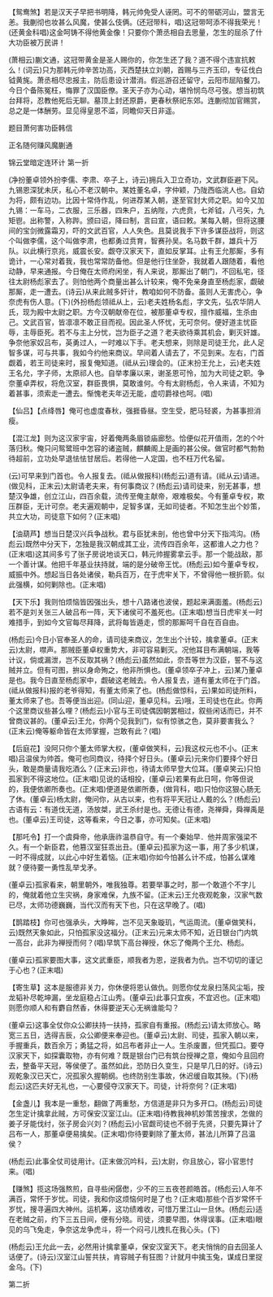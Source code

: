 <!-- { "loadSidebar": true } -->
【鸳鸯煞】若是汉天子早把书明降，韩元帅免受人诬罔。可不的带砺河山，盟言无恙。我蒯彻也妆甚么风魔，使甚么伎俩。(还冠带科，唱)这冠带呵添不得我荣光！(还黄金科唱)这金呵铸不得他黄金像！只要你个萧丞相自去思量，怎生的屈杀了什大功臣被万民讲！

(萧相云)蒯文通，这冠带黄金是圣人赐你的，你怎生还了我？道不得个违宣抗敕么！(词云)只为那韩元帅辛苦功高，灭西楚扶立刘朝，首赐与三齐玉印，专征伐白钺黄旄。萧丞相尽忠报主，防后患设计潜消。假巡游召还留守，云阳市屈陷餐刀。今日个备陈冤枉，悔罪了汉国臣僚。圣天子亦为心动，堪怜悯鸟尽弓弢。想当初筑台拜将，忍教他死后无聊。墓顶上封还原爵，更春秋祭祀东郊。连蒯彻加官赐赏，总之是一体酬劳。显见得皇恩不滥，同瞻仰天日非遥。

题目萧何害功臣韩信

正名随何赚风魔蒯通
　




锦云堂暗定连环计
第一折

(净扮董卓领外扮李儒、李肃、卒子上，诗云)拥兵入卫立奇功，文武群臣避下风。九锡恩深犹未厌，私心不老汉朝中。某姓董名卓，字仲颖，乃陇西临洮人也。自幼为将，颇有边功。比因十常侍作乱，何进荐某入朝，遂至官封大师之职。如今又加九锡：一车马，二衣服，三乐器，四朱户，五纳陛，六虎贲，七斧钺，八弓矢，九矩鬯。出称警，入称跸。颁曰诏，降曰制，言曰宣，语曰敕。某每入朝，但将这腰间的宝剑微露霜刃，吓的文武百官，人人失色。且莫说我手下许多谋臣战将，则这个叫做李儒，这个叫做李肃，也都勇过贲育，智赛孙吴。名马数千群，雄兵十万队。以此横行京兆，威震长安。觑夺汉家天下，直如反掌耳。止有王允那厮，多有诡计，一心常对着我，我也常常防备他。但是他行住坐卧，我就着人跟随着，看他动静，早来通报。今日俺在太师府闲坐，有人来说，那厮出了朝门，不回私宅，径往太尉杨彪家去了。则怕他两个商量出甚么计较来，俺不免亲身直至杨彪家，觑破那厮，走一遭去。(诗云)从来此贼多奸计，教咱如何不防备。虽则人无害虎心，争奈虎有伤人意。(下)(外扮杨彪领祗从上，云)老夫姓杨名彪，字文先，弘农华阴人氏，现为殿中太尉之职。方今汉朝献帝在位，被那董卓专权，擅作威福，生杀由己。文武百官，皆凛凛不敢正目而视。因此圣人怀忧，无可奈何。便好道主忧臣辱，主辱臣死。若不与主上分忧，岂为臣子之道？老夫欲待乘其机会，剿灭奸雄。争奈他家奴吕布，英勇过人，一时难以下手。老夫想来，则除是司徒王允，此人足智多谋，可与共事，我如今约他来商议。早间着人请去了，不见到来。左右，门首觑着，若王司徒来时，报复俺知道。(祗从云)理会的。(正末扮王允上，云)老夫姓王名允，字子师，太原祁人也。自举孝廉以来，谢圣恩可怜，加为大司徒之职。争奈董卓弄权，将危汉室，群臣畏惧，莫敢谁何。今有太尉杨彪，令人来请，不知为着甚事，须索走一遭去。惭愧老夫年迈无能，虚叨爵禄也呵。(唱)

【仙吕】【点绛唇】俺可也虚度春秋，强捱昏昼。空生受，肥马轻裘，为甚事担消瘦。

【混江龙】则为这汉家宇宙，好着俺两条眉锁庙廊愁。恰便似花开值雨，怎的个叶落归秋。俺只问鸳鹭班中怎容的诸盗贼，麒麟阁上是画的甚公侯。做官时都气勃勃待超前，立功处早退怯怯甘居后。若得他一人定国，也不枉万代名留。

(云)可早来到门首也。令人报复去。(祗从做报科)(杨彪云)道有请。(祗从云)请进。(做见科，正末云)太尉请老夫来，有何事商议？(杨彪云)请司徒来，别无甚事，想楚汉争雄，创立江山，四百余载，流传至俺主献帝，艰难极矣。今有董卓专权，欺压群臣，无计可奈。老夫遍观朝中，足智多谋，无如司徒者。不知怎生出个妙策，共立大功，司徒意下如何？(正末唱)

【油葫芦】想当日楚汉兴兵争战秋。君与臣犹未剖，他也曾中分天下指鸿沟。(杨彪云)既然中分天下，怎独是我汉朝成其工业，流传四百余年，这都谁人之力也？(正末唱)这其间多亏了张子房说地谈天口，韩元帅握雾拿云手。那一个能战敌，那一个善计谋。他把千年基业扶持就，端的是分破帝王忧。(杨彪云)如今董卓专权，威振中外。想起当日各处诸侯，勒兵百万，在于虎牢关下，不曾得他一根折箭。似此强横，如何剿除也。(正末唱)

【天下乐】我则怕烦恼皆因强出头，想十八路诸也波侯，题起来满面羞。(杨彪云)若不是刘关张三人破吕布一阵，天下诸侯可不羞死也。(正末唱)想当日虎牢关一时难措手，到如今文官每尽拜降，武将每皆遁走，惯的那厮呵千自在百自由。

(杨彪云)今日小官奉圣人的命，请司徒来商议，怎生出个计较，擒拿董卓。(正末云)太尉，噤声。那贼臣董卓权重势大，非可容易剿灭。况他耳目布满朝端，我等计议，倘或漏泄，岂不反取其祸？(杨彪云)虽然如此，奈吾等世为汉臣，誓不与这贼并立。但有可图，拚以身命殉之，他非所惧也。(董卓领卒子冲上，云)某乃董卓是也。我今日直至杨彪家中，觑破这老贼去。令人报复去，道有董太师在于门首。(祗从做报科)报的老爷得知，有董太师来了也。(杨彪做惊科，云)果如司徒所料，董太师来了也。吾等便当出迎。(同山迎，董卓见科。云)哦，王司徒也在此。你两个这里商议些甚么哩？(杨彪云)小官与王司徒偶因朝罢相过，叙些闲话而已，并不曾商议甚的。(董卓云)王允，你两个见我到门，似有惊骇之色，莫非要害我么？(正末云)俺等躯命皆在太师掌握，岂敢有此？(唱)

【后庭花】没阿只你个董太师掌大权，(董卓做笑科，云)我这权元也不小。(正末唱)吕温侯为帅首。俺可也同商议，待择个好日头。(董卓云)元来你们要择个好日头，敢是商量请我吃酒么？(正末云)非也，待请太师早登大位耳。(董卓笑云)只怕孤家到不得这地位。(正末唱)见说的话相投，(董卓云)若果有此日呵，你等但说的，我便依卿所奏也。(正末唱)便道是依卿所奏，(做背科，唱)只怕你这狠心肠无了休。(董卓云)杨太尉，俺问你，从古以来，也有将平天冠让人戴的么？(杨彪云)古语有云：有道伐无道，汤放桀，武王杀纣是也。无德让有德，尧禅舜，舜禅禹是也。(董卓云)王司徒，这等看来，今日之事，亦可知矣。(正末唱)

【那吒令】打一个虞舜帝，他承唐祚温恭自守。有一个秦始早．他并周家强梁不久。有一个新臣君，他篡汉室狂乖出丑。(董卓云)孤家为这一事，用了多少机谋，一时不得成就，以此心中好生着恼。(正末唱)你如今怕甚么计不成，怕甚么谋难就？便待要一勇性乱举戈矛。

(董卓云)孤家看来，朝里朝外，唯我独尊。若要举事之时，那一个敢道个不字儿的，俺就着他立生灾祸，身家难保，九族不留。(正末云)王允夜观乾象，汉家气数已尽，太师功德巍巍，当代汉而有天下也，只在这早晚了。(唱)

【鹊踏枝】你可也强承头，大睁眸，岂不见天象璇玑，气运周流。(董卓做笑科，云)既然天象如此，只怕孤家没这福分。(正末云)元来太师不知，近日银台门内筑一高台，此非为禅授而何？(唱)早筑下高台禅授，休忘了俺两个王允、杨彪。

(董卓云)孤家要图大事，这文武重臣，顺我者为恩，逆我者为仇。岂不切切的谨记于心也？(正末唱)

【寄生草】这本是服德非关力，你休便将恩认做仇。则愿你仗龙泉扫荡风尘垢，按龙韬补尽乾坤漏，坐龙庭稳占江山秀。(董卓云)此事只宜疾，不宜迟也。(正末唱)则愿你顺人和有麝自然香，休得要逆天心无祸谁能勾？

(董卓云)这事全仗你众公卿扶持一扶持，孤家自有重报。(杨彪云)请太师放心。略宽三五日，选得吉辰，众公卿便来奉迎也。(董卓云)太尉、司徒，孤家入朝以来，手握重兵，数百余万；勇猛之将，如吕布者非止一人。生杀废置，但凭孤口。要夺汉家天下，如探囊取物，亦有何难？既是银台门已有筑台授禅之意，俺如今且回府去，整备平天冠，等侯便了。虽然如此，恐防日久变生，只是早几日的好。(诗云)观乾象汉已天亡，况孤家久握朝纲。也终防别生事故，休迟缓自取其殃。(下)(杨彪云)这匹夫好无礼也，一心要侵夺汉家天下。司徒，计将奈何？(正末唱)

【金盏儿】我本是一重愁，翻做了两重愁，方信道是非只为多开口。(杨彪云)司徒怎生定计擒拿此贼，方可保安汉室江山。(正末唱)待教我神机妙策苦搜求，怎做的姜子牙能伐纣，张子房会兴刘？(杨彪云)小官觑司徒也不弱于先贤，只要先算计了吕布一人，那董卓便易擒矣。(正末唱)你待要剿除了董太师，甚法儿所算了吕温侯？

(杨彪云)此事全仗司徒用计。(正末做沉吟科，云)太尉，你且放心，容小官思忖来。(唱)

【赚煞】揽这场强熬煎，自寻些闲僝僽，少不的三五夜苍颜皓首。(杨彪云)人年不满百，常怀于岁忧。司徒，我和你这烦恼何时是了也？(正末唱)那些个百岁常怀千岁忧，搜寻遍四大神州。运机筹，这功绩难收，可惜万里江山一旦休。(杨彪云)适在老贼之前，约下三五日间，便有分晓。司徒，须要早图，休得误事。(正末唱)眼见的乌飞兔走，争奈这龙争虎斗，将一个闷弓儿拽扎在我心头。(下)

(杨彪云)王允此一去，必然用计擒拿董卓，保安汉室天下。老夫悄悄的自去回圣人话便了。(诗云)汉室江山誓共扶，肯容贼子有狂图？计就月中擒玉兔，谋成日里捉金乌。(下)

第二折

